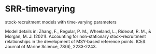 # SRR-timevarying
stock-recruitment models with time-varying parameters

Model details in: Zhang, F., Regular, P. M., Wheeland, L., Rideout, R. M., & Morgan, M. J. (2021). Accounting for non-stationary stock–recruitment relationships in the development of MSY-based reference points. ICES Journal of Marine Science, 78(6), 2233-2243.
